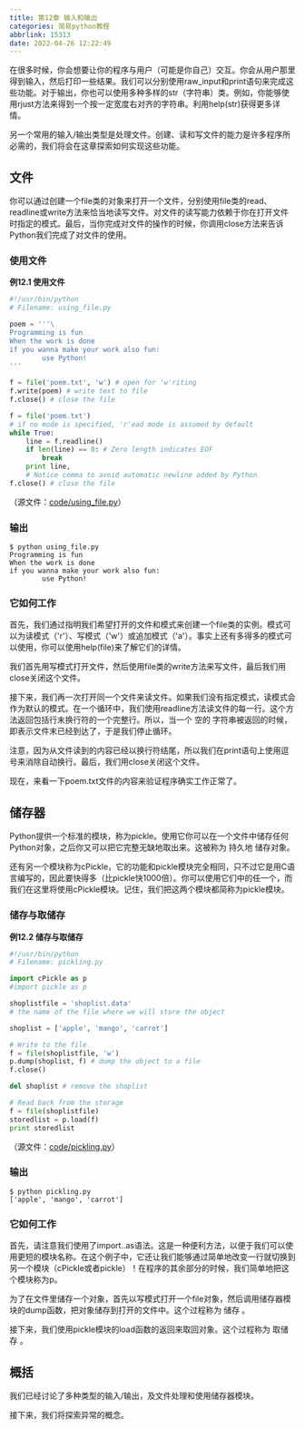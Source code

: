 ```yaml
---
title: 第12章 输入和输出
categories: 简易python教程
abbrlink: 15313
date: 2022-04-26 12:22:49
---
```

在很多时候，你会想要让你的程序与用户（可能是你自己）交互。你会从用户那里得到输入，然后打印一些结果。我们可以分别使用raw_input和print语句来完成这些功能。对于输出，你也可以使用多种多样的str（字符串）类。例如，你能够使用rjust方法来得到一个按一定宽度右对齐的字符串。利用help(str)获得更多详情。
<!-- more -->
另一个常用的输入/输出类型是处理文件。创建、读和写文件的能力是许多程序所必需的，我们将会在这章探索如何实现这些功能。

## 文件
你可以通过创建一个file类的对象来打开一个文件，分别使用file类的read、readline或write方法来恰当地读写文件。对文件的读写能力依赖于你在打开文件时指定的模式。最后，当你完成对文件的操作的时候，你调用close方法来告诉Python我们完成了对文件的使用。

### 使用文件
**例12.1 使用文件** 

```python
#!/usr/bin/python
# Filename: using_file.py

poem = '''\
Programming is fun
When the work is done
if you wanna make your work also fun:
        use Python!
'''

f = file('poem.txt', 'w') # open for 'w'riting
f.write(poem) # write text to file
f.close() # close the file

f = file('poem.txt')
# if no mode is specified, 'r'ead mode is assumed by default
while True:
    line = f.readline()
    if len(line) == 0: # Zero length indicates EOF
        break
    print line,
    # Notice comma to avoid automatic newline added by Python
f.close() # close the file
```

（源文件：[code/using_file.py](http://woodpecker.org.cn/abyteofpython_cn/chinese/code/using_file.py)）

### 输出

```
$ python using_file.py
Programming is fun
When the work is done
if you wanna make your work also fun:
        use Python!
```

### 它如何工作
首先，我们通过指明我们希望打开的文件和模式来创建一个file类的实例。模式可以为读模式（'r'）、写模式（'w'）或追加模式（'a'）。事实上还有多得多的模式可以使用，你可以使用help(file)来了解它们的详情。

我们首先用写模式打开文件，然后使用file类的write方法来写文件，最后我们用close关闭这个文件。

接下来，我们再一次打开同一个文件来读文件。如果我们没有指定模式，读模式会作为默认的模式。在一个循环中，我们使用readline方法读文件的每一行。这个方法返回包括行末换行符的一个完整行。所以，当一个 空的 字符串被返回的时候，即表示文件末已经到达了，于是我们停止循环。

注意，因为从文件读到的内容已经以换行符结尾，所以我们在print语句上使用逗号来消除自动换行。最后，我们用close关闭这个文件。

现在，来看一下poem.txt文件的内容来验证程序确实工作正常了。

## 储存器
Python提供一个标准的模块，称为pickle。使用它你可以在一个文件中储存任何Python对象，之后你又可以把它完整无缺地取出来。这被称为 持久地 储存对象。

还有另一个模块称为cPickle，它的功能和pickle模块完全相同，只不过它是用C语言编写的，因此要快得多（比pickle快1000倍）。你可以使用它们中的任一个，而我们在这里将使用cPickle模块。记住，我们把这两个模块都简称为pickle模块。

### 储存与取储存
**例12.2 储存与取储存** 

```python
#!/usr/bin/python
# Filename: pickling.py

import cPickle as p
#import pickle as p

shoplistfile = 'shoplist.data'
# the name of the file where we will store the object

shoplist = ['apple', 'mango', 'carrot']

# Write to the file
f = file(shoplistfile, 'w')
p.dump(shoplist, f) # dump the object to a file
f.close()

del shoplist # remove the shoplist

# Read back from the storage
f = file(shoplistfile)
storedlist = p.load(f)
print storedlist
```

（源文件：[code/pickling.py](http://woodpecker.org.cn/abyteofpython_cn/chinese/code/pickling.py)）

### 输出

```
$ python pickling.py
['apple', 'mango', 'carrot']
```

### 它如何工作
首先，请注意我们使用了import..as语法。这是一种便利方法，以便于我们可以使用更短的模块名称。在这个例子中，它还让我们能够通过简单地改变一行就切换到另一个模块（cPickle或者pickle）！在程序的其余部分的时候，我们简单地把这个模块称为p。

为了在文件里储存一个对象，首先以写模式打开一个file对象，然后调用储存器模块的dump函数，把对象储存到打开的文件中。这个过程称为 储存 。

接下来，我们使用pickle模块的load函数的返回来取回对象。这个过程称为 取储存 。

## 概括
我们已经讨论了多种类型的输入/输出，及文件处理和使用储存器模块。

接下来，我们将探索异常的概念。
